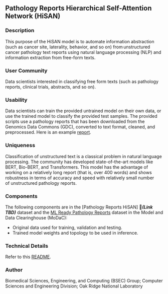 ## Pathology Reports Hierarchical Self-Attention Network (HiSAN)

### Description
This purpose of the HiSAN model is to automate information abstraction (such as cancer site, laterality, behavior, and so on) from unstructured cancer pathology text reports using natural language processing (NLP) and information extraction from free-form texts. 

### User Community
Data scientists interested in classifying free form texts (such as pathology reports, clinical trials, abstracts, and so on). 

### Usability
Data scientists can train the provided untrained model on their own data, or use the trained model to classify the provided test samples. The provided scripts use a pathology reports that has been downloaded from the Genomics Data Commons (GDC), converted to text format, cleaned, and preprocessed. Here is an example [report](https://portal.gdc.cancer.gov/legacy-archive/files/a9a42650-4613-448d-895e-4f904285f508).

### Uniqueness
Classification of unstructured text is a classical problem in natural language processing. The community has developed state-of-the-art models like BERT, Bio-BERT, and Transformers. This model has the advantage of working on a relatively long report (that is, over 400 words) and shows robustness in terms of accuracy and speed with relatively small number of unstructured pathology reports. 

### Components
The following components are in the [Pathology Reports HiSAN] &#x1F534;_**(Link TBD)**_ dataset and the [ML Ready Pathology Reports](https://modac.cancer.gov/searchTab?dme_data_id=NCI-DME-MS01-7423964) dataset in the Model and Data Clearinghouse (MoDaC):
* Original data used for training, validation and testing.
* Trained model weights and topology to be used in inference.

### Technical Details
Refer to this [README](README-technical.md). 

### Author
Biomedical Sciences, Engineering, and Computing (BSEC) Group; Computer Sciences and Engineering Division; Oak Ridge National Laboratory
